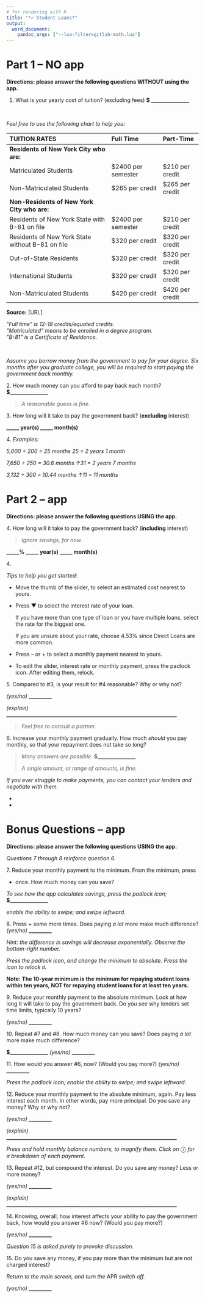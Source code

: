 ```yaml
---
# for rendering with R
title: "*✓ Student Loans*"
output: 
  word_document:
    pandoc_args: ["--lua-filter=gitlab-math.lua"]
---
```


<!--
  # for captions
  word_document:
  fig_caption: true

  # for reference document
  word_document:
    reference_docx: template.docx
-->

# Part 1 – **NO** app

**Directions: please answer the following
questions WITHOUT using the app.**

1. What is your yearly cost of tuition? (excluding fees)
**$ _______________**

&nbsp;
&nbsp;

*Feel free to use the following chart to help you:*

| TUITION RATES | Full Time | Part-Time |
|:-|:-|:-|
| **Residents of New York City who are:** | | |
| Matriculated Students | $2400 per semester | $210 per credit |
| Non-Matriculated Students | $265 per credit | $265 per credit |
| **Non-Residents of New York City who are:** | | |
| Residents of New York State with B-81 on file | $2400 per semester | $210 per credit |
| Residents of New York State without B-81 on file | $320 per credit | $320 per credit |
| Out-of-State Residents | $320 per credit | $320 per credit |
| International Students | $320 per credit | $320 per credit |
| Non-Matriculated Students | $420 per credit | $420 per credit |

**Source:** [URL]

*"Full time" is 12-18 credits/equated credits.*  
*"Matriculated" means to be enrolled in a degree program.*  
*"B-81" is a Certificate of Residence.*
<!-- two empty spaces after end of sentence creates new paragraph -->

&nbsp;
&nbsp;

*Assume you borrow money from the government to pay for your degree. Six
months after you graduate college, you will be required to start paying
the government back monthly.*

2\. How much money can you afford to pay back each month?
**$\_\_\_\_\_\_\_\_\_\_\_\_\_\_\_**

> *A reasonable guess is fine.*

3\. How long will it take to pay the government back?
(**<span class="underline">excluding</span>** interest)

**\_\_\_\_\_ year(s) \_\_\_\_\_ month(s)**

4\. *Examples:*

*5,000 ÷ 200 = 25 months 25 = <span class="underline">2</span> years
<span class="underline">1</span> month*

*7,650 ÷ 250 = 30.6 months ↑31 = <span class="underline">2</span> years
<span class="underline">7</span> months*

*3,132 ÷ 300 = 10.44 months ↑11 = <span class="underline">11</span>
months*

# Part 2 – app

**Directions: please answer the following
questions USING the app.**

4\. How long will it take to pay the government back?
(**<span class="underline">including</span>** interest)

> *Ignore savings, for now.*

**\_\_\_\_\_% \_\_\_\_\_ year(s) \_\_\_\_\_ month(s)**

4\.

*Tips to help you get started:*

  - Move the thumb of the slider, to select an estimated cost nearest to
    yours.

  - Press ▼ to select the interest rate of your loan.
    
    If you have more than one type of loan
    <span class="underline">or</span> you have multiple loans, select
    the rate for the biggest one.
    
    If you are unsure about your rate, choose 4.53% since Direct Loans
    are more common.

  - Press – or + to select a monthly payment nearest to yours.

  - To edit the slider, interest rate or monthly payment, press the
    padlock icon. After editing them, relock.

5\. Compared to \#3, is your result for \#4 reasonable? Why or why not?

*(yes/no)* **\_\_\_\_\_\_\_\_\_**

*(explain)*
**\_\_\_\_\_\_\_\_\_\_\_\_\_\_\_\_\_\_\_\_\_\_\_\_\_\_\_\_\_\_\_\_\_\_\_\_\_\_\_\_\_\_\_\_\_\_\_\_\_\_\_\_\_\_\_\_\_\_\_\_\_\_\_\_\_\_\_**

> *Feel free to consult a partner.*

6\. Increase your monthly payment gradually. How much *should* you pay
monthly, so that your repayment does not take so long?

> *Many answers are possible.* **$\_\_\_\_\_\_\_\_\_\_\_\_\_\_\_**
> 
> *A single amount, or range of amounts, is fine.*

*If you ever struggle to make payments, you
<span class="underline">can</span> contact your lenders and negotiate
with them.*

*  
*

# Bonus Questions – app

**Directions: please answer the following
questions USING the app.**

*Questions 7 through 8 reinforce question 6.*

7\. Reduce your monthly payment to the minimum. From the minimum, press
+ once. How much money can you save?

*To see how the app calculates savings, press the padlock icon;*
**$\_\_\_\_\_\_\_\_\_\_\_\_\_\_\_**

*enable the ability to swipe; and swipe leftward.*

8\. Press + some more times. Does paying *a lot* more make much
difference? *(yes/no)* **\_\_\_\_\_\_\_\_\_**

*Hint: the difference in savings will decrease exponentially. Observe
the bottom-right number.*

*Press the padlock icon, and change the minimum to absolute. Press the
icon to relock it.*

**<span class="underline">Note: The 10-year minimum is</span>**
**<span class="underline">the minimum for repaying student loans within
ten years, NOT for repaying student loans for at least ten
years.</span>**

9\. Reduce your monthly payment to the absolute minimum. Look at how
long it will take to pay the government back. Do you see why lenders set
time limits, typically 10 years?

*(yes/no)* **\_\_\_\_\_\_\_\_\_**

10\. Repeat \#7 and \#8. How much money can you save? Does paying *a
lot* more make much difference?

**$\_\_\_\_\_\_\_\_\_\_\_\_\_\_\_** *(yes/no)* **\_\_\_\_\_\_\_\_\_**

11\. How would you answer \#6, now? (Would you pay more?) *(yes/no)*
**\_\_\_\_\_\_\_\_\_**

*Press the padlock icon; enable the ability to swipe; and swipe
leftward.*

12\. Reduce your monthly payment to the absolute minimum, again. Pay
less interest each month. In other words, pay more principal. Do you
save any money? Why or why not?

*(yes/no)* **\_\_\_\_\_\_\_\_\_**

*(explain)*
**\_\_\_\_\_\_\_\_\_\_\_\_\_\_\_\_\_\_\_\_\_\_\_\_\_\_\_\_\_\_\_\_\_\_\_\_\_\_\_\_\_\_\_\_\_\_\_\_\_\_\_\_\_\_\_\_\_\_\_\_\_\_\_\_\_\_\_**

*Press and hold monthly balance numbers, to magnify them. Click on* ⓘ
*for a breakdown of each payment.*

13\. Repeat \#12, but compound the interest. Do you save any money? Less
or more money?

*(yes/no)* **\_\_\_\_\_\_\_\_\_**

*(explain)*
**\_\_\_\_\_\_\_\_\_\_\_\_\_\_\_\_\_\_\_\_\_\_\_\_\_\_\_\_\_\_\_\_\_\_\_\_\_\_\_\_\_\_\_\_\_\_\_\_\_\_\_\_\_\_\_\_\_\_\_\_\_\_\_\_\_\_\_**

14\. Knowing, overall, how interest affects your ability to pay the
government back, how would you answer \#6 now? (Would you pay more?)

*(yes/no)* **\_\_\_\_\_\_\_\_\_**

*Question 15 is asked purely to provoke discussion.*

15\. Do you save any money, if you pay more than the minimum but are not
charged interest?

*Return to the main screen, and turn the* APR *switch off.*

*(yes/no)* **\_\_\_\_\_\_\_\_\_**
